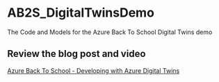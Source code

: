 # AB2S_DigitalTwinsDemo

The Code and Models for the Azure Back To School Digital Twins demo

## Review the blog post and video

[Azure Back To School - Developing with Azure Digital Twins](https://training.majorguidancesolutions.com/blog/azure-back-to-school-developing-with-digital-twins)  
